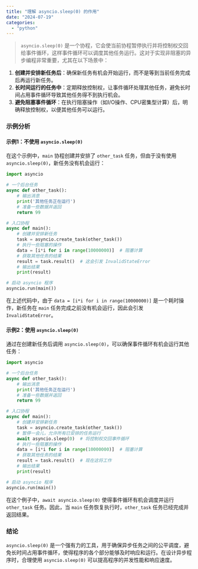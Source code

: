 ```yaml
---
title: "理解 asyncio.sleep(0) 的作用"
date: "2024-07-19"
categories: 
  - "python"
---
```




> `asyncio.sleep(0)` 是一个协程，它会使当前协程暂停执行并将控制权交回给事件循环，这样事件循环可以调度其他任务运行。这对于实现非阻塞的异步编程非常重要，尤其在以下场景中：

1. **创建并安排新任务后**：确保新任务有机会开始运行，而不是等到当前任务完成后再运行新任务。
2. **长时间运行的任务中**：定期释放控制权，让事件循环处理其他任务，避免长时间占用事件循环导致其他任务得不到执行机会。
3. **避免阻塞事件循环**：在执行阻塞操作（如I/O操作、CPU密集型计算）后，明确释放控制权，以便其他任务可以运行。

### 示例分析

#### 示例1：不使用 `asyncio.sleep(0)`

在这个示例中，`main` 协程创建并安排了 `other_task` 任务，但由于没有使用 `asyncio.sleep(0)`，新任务没有机会运行：

```python
import asyncio

# 一个后台任务
async def other_task():
    # 输出消息
    print('其他任务正在运行')
    # 准备一些数据并返回
    return 99

# 入口协程
async def main():
    # 创建并安排新任务
    task = asyncio.create_task(other_task())
    # 执行一些阻塞的操作
    data = [i*i for i in range(10000000)]  # 阻塞计算
    # 获取其他任务的结果
    result = task.result()  # 这会引发 InvalidStateError
    # 输出结果
    print(result)

# 启动 asyncio 程序
asyncio.run(main())
```

在上述代码中，由于 `data = [i*i for i in range(10000000)]` 是一个耗时操作，新任务在 `main` 任务完成之前没有机会运行，因此会引发 `InvalidStateError`。

#### 示例2：使用 `asyncio.sleep(0)`

通过在创建新任务后调用 `asyncio.sleep(0)`，可以确保事件循环有机会运行其他任务：

```python
import asyncio

# 一个后台任务
async def other_task():
    # 输出消息
    print('其他任务正在运行')
    # 准备一些数据并返回
    return 99

# 入口协程
async def main():
    # 创建并安排新任务
    task = asyncio.create_task(other_task())
    # 暂停一会儿，允许所有已安排的任务运行
    await asyncio.sleep(0)  # 将控制权交回事件循环
    # 执行一些阻塞的操作
    data = [i*i for i in range(10000000)]  # 阻塞计算
    # 获取其他任务的结果
    result = task.result()  # 现在这将工作
    # 输出结果
    print(result)

# 启动 asyncio 程序
asyncio.run(main())
```

在这个例子中，`await asyncio.sleep(0)` 使得事件循环有机会调度并运行 `other_task` 任务。因此，当 `main` 任务恢复执行时，`other_task` 任务已经完成并返回结果。

### 结论

`asyncio.sleep(0)` 是一个强有力的工具，用于确保异步任务之间的公平调度，避免长时间占用事件循环，使得程序的各个部分能够及时响应和运行。在设计异步程序时，合理使用 `asyncio.sleep(0)` 可以提高程序的并发性能和响应速度。

